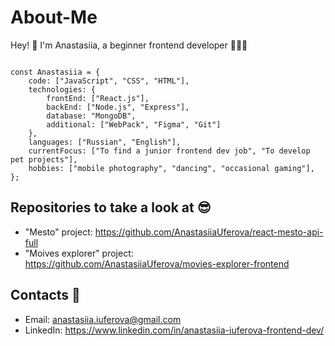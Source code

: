 # About-Me

Hey! 👋 I'm Anastasiia, a beginner frontend developer 👩🏻‍💻 
```

const Anastasiia = {
    code: ["JavaScript", "CSS", "HTML"],
    technologies: {
        frontEnd: ["React.js"],
        backEnd: ["Node.js", "Express"],
        database: "MongoDB",
        additional: ["WebPack", "Figma", "Git"]
    },
    languages: ["Russian", "English"],
    currentFocus: ["To find a junior frontend dev job", "To develop pet projects"],
    hobbies: ["mobile photography", "dancing", "occasional gaming"],
};

```
## Repositories to take a look at 😎
* "Mesto" project: https://github.com/AnastasiiaUferova/react-mesto-api-full
* "Moives explorer" project: https://github.com/AnastasiiaUferova/movies-explorer-frontend

## Contacts 📧
* Email: anastasiia.iuferova@gmail.com
* LinkedIn: https://www.linkedin.com/in/anastasiia-iuferova-frontend-dev/

